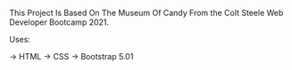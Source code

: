 This Project Is Based On The Museum Of Candy From the Colt Steele Web Developer Bootcamp 2021.

Uses:

-> HTML
-> CSS
-> Bootstrap 5.01
